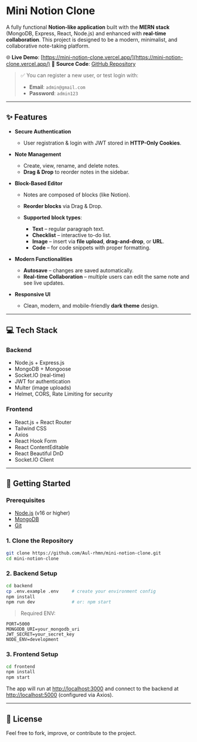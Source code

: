 # Mini Notion Clone

A fully functional **Notion-like application** built with the **MERN stack** (MongoDB, Express, React, Node.js) and enhanced with **real-time collaboration**. This project is designed to be a modern, minimalist, and collaborative note-taking platform.

🌐 **Live Demo**: [https://mini-notion-clone.vercel.app/](https://mini-notion-clone.vercel.app/)
📂 **Source Code**: [GitHub Repository](https://github.com/Aul-rhmn/mini-notion-clone)

> ✅ You can register a new user, or test login with:
>
> * **Email**: `admin@gmail.com`
> * **Password**: `admin123`

---

## ✨ Features

* **Secure Authentication**

  * User registration & login with JWT stored in **HTTP-Only Cookies**.

* **Note Management**

  * Create, view, rename, and delete notes.
  * **Drag & Drop** to reorder notes in the sidebar.

* **Block-Based Editor**

  * Notes are composed of blocks (like Notion).
  * **Reorder blocks** via Drag & Drop.
  * **Supported block types**:

    * **Text** – regular paragraph text.
    * **Checklist** – interactive to-do list.
    * **Image** – insert via **file upload**, **drag-and-drop**, or **URL**.
    * **Code** – for code snippets with proper formatting.

* **Modern Functionalities**

  * **Autosave** – changes are saved automatically.
  * **Real-time Collaboration** – multiple users can edit the same note and see live updates.

* **Responsive UI**

  * Clean, modern, and mobile-friendly **dark theme** design.

---

## 💻 Tech Stack

### Backend

* Node.js + Express.js
* MongoDB + Mongoose
* Socket.IO (real-time)
* JWT for authentication
* Multer (image uploads)
* Helmet, CORS, Rate Limiting for security

### Frontend

* React.js + React Router
* Tailwind CSS
* Axios
* React Hook Form
* React ContentEditable
* React Beautiful DnD
* Socket.IO Client

---

## 🚀 Getting Started

### Prerequisites

* [Node.js](https://nodejs.org/) (v16 or higher)
* [MongoDB](https://www.mongodb.com/)
* [Git](https://git-scm.com/)

### 1. Clone the Repository

```bash
git clone https://github.com/Aul-rhmn/mini-notion-clone.git
cd mini-notion-clone
```

### 2. Backend Setup

```bash
cd backend
cp .env.example .env     # create your environment config
npm install
npm run dev              # or: npm start
```

> Required ENV:

```env
PORT=5000
MONGODB_URI=your_mongodb_uri
JWT_SECRET=your_secret_key
NODE_ENV=development
```

### 3. Frontend Setup

```bash
cd frontend
npm install
npm start
```

The app will run at [http://localhost:3000](http://localhost:3000) and connect to the backend at [http://localhost:5000](http://localhost:5000) (configured via Axios).

---

## 📝 License

Feel free to fork, improve, or contribute to the project.
